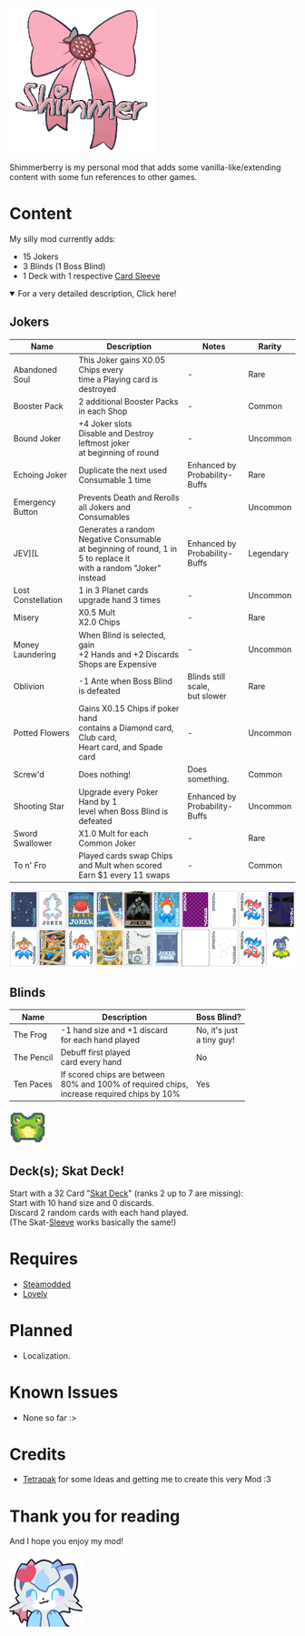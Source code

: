 ![Shimmerberry Logo](assets/repo/Logo.png)

Shimmerberry is my personal mod that adds some vanilla-like/extending content with some fun references to other games.

# Content

My silly mod currently adds:
- 15 Jokers
- 3 Blinds (1 Boss Blind)
- 1 Deck with 1 respective [Card Sleeve](https://github.com/larswijn/CardSleeves)

<details open>

<summary>For a very detailed description, Click here!</summary>

## Jokers

| Name | Description | Notes | Rarity |
| ---- | ---- | ---- | ---- |
| Abandoned Soul | This Joker gains X0.05 Chips every<br>time a Playing card is destroyed | - | Rare |
| Booster Pack | 2 additional Booster Packs in each Shop | - | Common |
| Bound Joker | +4 Joker slots<br>Disable and Destroy leftmost joker<br>at beginning of round | - | Uncommon |
| Echoing Joker | Duplicate the next used Consumable 1 time | Enhanced by<br>Probability-Buffs | Rare |
| Emergency Button | Prevents Death and Rerolls<br>all Jokers and Consumables | - | Uncommon |
| JEV\]\[L | Generates a random Negative Consumable<br>at beginning of round, 1 in 5 to replace it<br>with a random "Joker" instead | Enhanced by<br>Probability-Buffs | Legendary |
| Lost Constellation | 1 in 3 Planet cards upgrade hand 3 times | - | Uncommon |
| Misery | X0.5 Mult<br>X2.0 Chips | - | Rare |
| Money Laundering | When Blind is selected, gain<br>+2 Hands and +2 Discards<br>Shops are Expensive | - | Uncommon |
| Oblivion | -1 Ante when Boss Blind is defeated | Blinds still scale,<br>but slower | Rare |
| Potted Flowers | Gains X0.15 Chips if poker hand<br>contains a Diamond card, Club card,<br>Heart card, and Spade card | - | Uncommon |
| Screw'd | Does nothing! | Does something. | Common |
| Shooting Star | Upgrade every Poker Hand by 1<br>level when Boss Blind is defeated | Enhanced by<br>Probability-Buffs | Uncommon |
| Sword Swallower | X1.0 Mult for each Common Joker | - | Rare |
| To n' Fro | Played cards swap Chips and Mult when scored<br>Earn $1 every 11 swaps | - | Common |

![Shimmerberry Jokers](assets/1x/jokers.png)

## Blinds

| Name | Description | Boss Blind? |
| ---- | ---- | ---- |
| The Frog | -1 hand size and +1 discard<br>for each hand played | No, it's just<br>a tiny guy! |
| The Pencil | Debuff first played<br>card every hand | No |
| Ten Paces | If scored chips are between<br>80% and 100% of required chips,<br>increase required chips by 10%<br> | Yes |

![Shimmerberry Jokers](assets/repo/Frog.png)

## Deck(s); Skat Deck!

Start with a 32 Card "[Skat Deck](https://en.wikipedia.org/wiki/Skat_(card_game))" (ranks 2 up to 7 are missing):<br>
Start with 10 hand size and 0 discards.<br>
Discard 2 random cards with each hand played.<br>
(The Skat-[Sleeve](https://github.com/larswijn/CardSleeves) works basically the same!)

</details>

# Requires
- [Steamodded](https://github.com/Steamopollys/Steamodded)
- [Lovely](https://github.com/ethangreen-dev/lovely-injector)

# Planned
- Localization.

# Known Issues
- None so far :>

# Credits
- [Tetrapak](https://github.com/tetraminus/Tetrapak) for some Ideas and getting me to create this very Mod :3

# Thank you for reading

And I hope you enjoy my mod!

![Shimmerberry Goodbey](assets/repo/Flowire.png)

